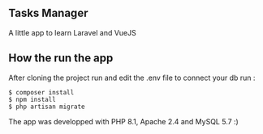 ## Tasks Manager

A little app to learn Laravel and VueJS

## How the run the app

After cloning the project run and edit the .env file to connect your db run :
```
$ composer install
$ npm install
$ php artisan migrate
```

The app was developped with PHP 8.1, Apache 2.4 and MySQL 5.7
:) 
